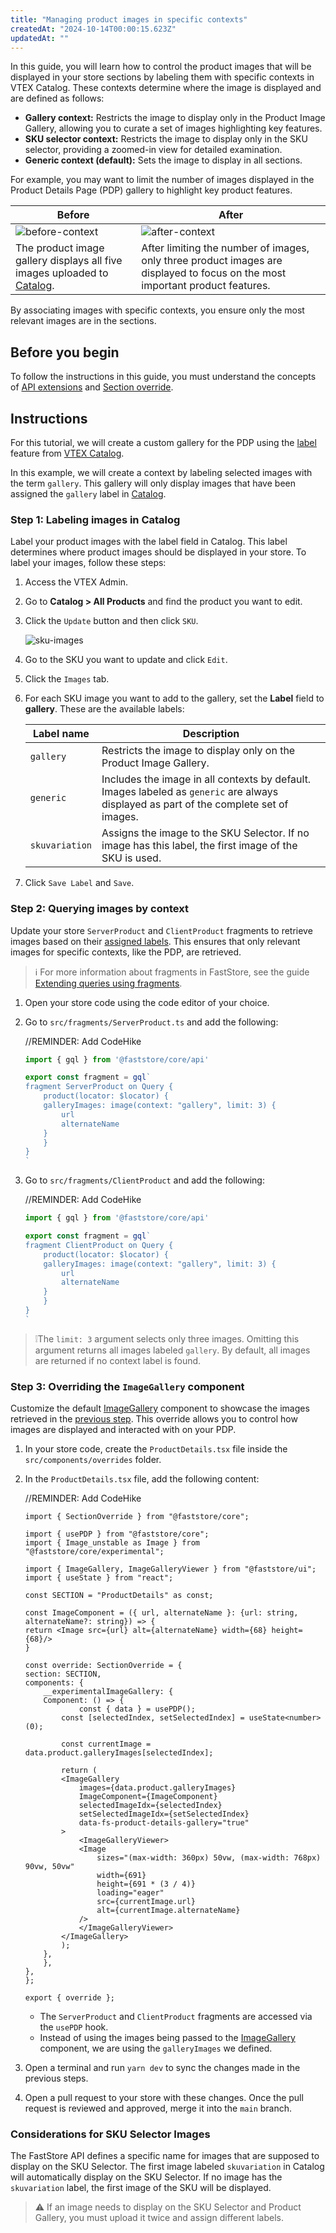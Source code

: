 ```yaml
---
title: "Managing product images in specific contexts"
createdAt: "2024-10-14T00:00:15.623Z"
updatedAt: ""
---
```


In this guide, you will learn how to control the product images that will be displayed in your store sections by labeling them with specific contexts in VTEX Catalog. These contexts determine where the image is displayed and are defined as follows:

- **Gallery context:** Restricts the image to display only in the Product Image Gallery, allowing you to curate a set of images highlighting key features.
- **SKU selector context:** Restricts the image to display only in the SKU selector, providing a zoomed-in view for detailed examination.
- **Generic context (default):** Sets the image to display in all sections.

For example, you may want to limit the number of images displayed in the Product Details Page (PDP) gallery to highlight key product features.

| **Before** | **After** |
| ---------- | --------- |
| ![before-context](https://vtexhelp.vtexassets.com/assets/docs/src/before___bec5e5c536162b228cd4d50d0042c4a6.png) | ![after-context](https://vtexhelp.vtexassets.com/assets/docs/src/after___f6bb9be611ba511d7eee8558c34a2732.png) |
| The product image gallery displays all five images uploaded to [Catalog](https://help.vtex.com/en/tracks/catalog-101--5AF0XfnjfWeopIFBgs3LIQ). | After limiting the number of images, only three product images are displayed to focus on the most important product features. |

By associating images with specific contexts, you ensure only the most relevant images are in the sections.

## Before you begin

To follow the instructions in this guide, you must understand the concepts of [API extensions](https://developers.vtex.com/docs/guides/faststore/api-extensions-overview) and [Section override](https://developers.vtex.com/docs/guides/faststore/overrides-overview).

## Instructions

For this tutorial, we will create a custom gallery for the PDP using the [label](https://help.vtex.com/en/tracks/catalog-101--5AF0XfnjfWeopIFBgs3LIQ/17PxekVPmVYI4c3OCQ0ddJ#adding-an-image-to-the-sku) feature from [VTEX Catalog](https://help.vtex.com/tracks/catalog-101--5AF0XfnjfWeopIFBgs3LIQ).

In this example, we will create a context by labeling selected images with the term `gallery`. This gallery will only display images that have been assigned the `gallery` label in [Catalog](https://help.vtex.com/en/tracks/catalog-101--5AF0XfnjfWeopIFBgs3LIQ).

### Step 1: Labeling images in Catalog

Label your product images with the label field in Catalog.
This label determines where product images should be displayed in your store.
To label your images, follow these steps:

1. Access the VTEX Admin.
2. Go to **Catalog > All Products** and find the product you want to edit.
3. Click the `Update` button and then click `SKU`.

    ![sku-images](https://vtexhelp.vtexassets.com/assets/docs/src/sku-images-admin___1baaa1f88be16795b892634b80676ccc.gif)

4. Go to the SKU you want to update and click `Edit`.
5. Click the `Images` tab.
6. For each SKU image you want to add to the gallery, set the **Label** field to **gallery**. These are the available labels:

    | Label name | Description |
    | ---------------- | ---------------- |
    | `gallery` | Restricts the image to display only on the Product Image Gallery. |
    | `generic` | Includes the image in all contexts by default. Images labeled as `generic` are always displayed as part of the complete set of images. |
    | `skuvariation` | Assigns the image to the SKU Selector. If no image has this label, the first image of the SKU is used. |

7. Click `Save Label` and `Save`.

### Step 2: Querying images by context

Update your store `ServerProduct` and `ClientProduct` fragments to retrieve images based on their [assigned labels](#step-1-labeling-images-in-catalog). This ensures that only relevant images for specific contexts, like the PDP, are retrieved.

> ℹ️ For more information about fragments in FastStore, see the guide [Extending queries using fragments](https://developers.vtex.com/docs/guides/faststore/api-extensions-extending-queries-using-fragments).

1. Open your store code using the code editor of your choice.
2. Go to `src/fragments/ServerProduct.ts` and add the following:

    //REMINDER: Add CodeHike

    ```js src/fragments/ServerProduct.ts
    import { gql } from '@faststore/core/api'
    
    export const fragment = gql`
    fragment ServerProduct on Query {
        product(locator: $locator) {
        galleryImages: image(context: "gallery", limit: 3) {
            url
            alternateName
        }
        }
    }
    `
    ```

3. Go to `src/fragments/ClientProduct` and add the following:

    //REMINDER: Add CodeHike

    ```js src/fragments/ClientProduct
    import { gql } from '@faststore/core/api'
    
    export const fragment = gql`
    fragment ClientProduct on Query {
        product(locator: $locator) {
        galleryImages: image(context: "gallery", limit: 3) {
            url
            alternateName
        }
        }
    }
    `
    ```

> ❕The `limit: 3` argument selects only three images. Omitting this argument returns all images labeled `gallery`. By default, all images are returned if no context label is found.

### Step 3: Overriding the `ImageGallery` component

Customize the default [ImageGallery](https://developers.vtex.com/docs/guides/faststore/organisms-image-gallery) component to showcase the images retrieved in the [previous step](#step-1-labeling-images-in-catalog). This override allows you to control how images are displayed and interacted with on your PDP.

1. In your store code, create the `ProductDetails.tsx` file inside the `src/components/overrides` folder.
2. In the `ProductDetails.tsx` file, add the following content:

    //REMINDER: Add CodeHike

    ```tsx
    import { SectionOverride } from "@faststore/core";

    import { usePDP } from "@faststore/core";
    import { Image_unstable as Image } from "@faststore/core/experimental";

    import { ImageGallery, ImageGalleryViewer } from "@faststore/ui";
    import { useState } from "react";

    const SECTION = "ProductDetails" as const;

    const ImageComponent = ({ url, alternateName }: {url: string, alternateName?: string}) => {
    return <Image src={url} alt={alternateName} width={68} height={68}/>
    }

    const override: SectionOverride = {
    section: SECTION,
    components: {
        __experimentalImageGallery: {
        Component: () => {
                const { data } = usePDP();
            const [selectedIndex, setSelectedIndex] = useState<number>(0);
    
            const currentImage = data.product.galleryImages[selectedIndex];

            return (
            <ImageGallery
                images={data.product.galleryImages}
                ImageComponent={ImageComponent}
                selectedImageIdx={selectedIndex}
                setSelectedImageIdx={setSelectedIndex}
                data-fs-product-details-gallery="true"
            >
                <ImageGalleryViewer>
                <Image
                    sizes="(max-width: 360px) 50vw, (max-width: 768px) 90vw, 50vw"
                    width={691}
                    height={691 * (3 / 4)}
                    loading="eager"
                    src={currentImage.url}
                    alt={currentImage.alternateName}
                />
                </ImageGalleryViewer>
            </ImageGallery>
            );
        },
        },
    },
    };

    export { override };
    ```

   - The `ServerProduct` and `ClientProduct` fragments are accessed via the `usePDP` hook.
   - Instead of using the images being passed to the [ImageGallery](https://developers.vtex.com/docs/guides/faststore/organisms-image-gallery) component, we are using the `galleryImages` we defined.

3. Open a terminal and run `yarn dev` to sync the changes made in the previous steps.
4. Open a pull request to your store with these changes. Once the pull request is reviewed and approved, merge it into the `main` branch.

### Considerations for SKU Selector Images

The FastStore API defines a specific name for images that are supposed to display on the SKU Selector. The first image labeled `skuvariation` in Catalog will automatically display on the SKU Selector. If no image has the `skuvariation` label, the first image of the SKU will be displayed.

> ⚠ If an image needs to display on the SKU Selector and Product Gallery, you must upload it twice and assign different labels.
